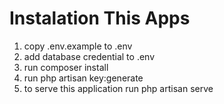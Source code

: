 
# Instalation This Apps

1. copy .env.example to .env
2. add database credential to .env
3. run composer install
4. run php artisan key:generate
5. to serve this application run php artisan serve
